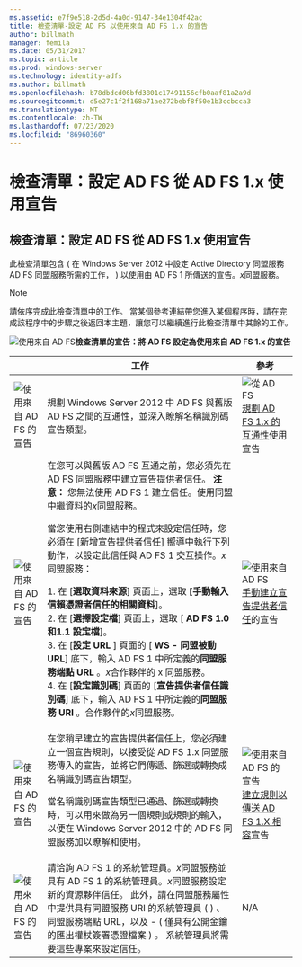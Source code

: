 ```yaml
---
ms.assetid: e7f9e518-2d5d-4a0d-9147-34e1304f42ac
title: 檢查清單-設定 AD FS 以使用來自 AD FS 1.x 的宣告
author: billmath
manager: femila
ms.date: 05/31/2017
ms.topic: article
ms.prod: windows-server
ms.technology: identity-adfs
ms.author: billmath
ms.openlocfilehash: b78dbdcd06bfd3801c17491156cfb0aaf81a2a9d
ms.sourcegitcommit: d5e27c1f2f168a71ae272bebf8f50e1b3ccbcca3
ms.translationtype: MT
ms.contentlocale: zh-TW
ms.lasthandoff: 07/23/2020
ms.locfileid: "86960360"
---
```

# <a name="checklist-configuring-ad-fs--to-consume-claims-from-ad-fs-1x"></a>檢查清單：設定 AD FS 從 AD FS 1.x 使用宣告

  
## <a name="checklist-configuring-ad-fs-to-consume-claims-from-adfs1x"></a>檢查清單：設定 AD FS 從 AD FS 1.x 使用宣告  
此檢查清單包含 \( 在 Windows Server 2012 中設定 Active Directory 同盟服務 AD FS 同盟服務所需的工作， \) 以使用由 AD FS 1 所傳送的宣告。*x*同盟服務。  
  
> [!NOTE]  
> 請依序完成此檢查清單中的工作。 當某個參考連結帶您進入某個程序時，請在完成該程序中的步驟之後返回本主題，讓您可以繼續進行此檢查清單中其餘的工作。  
  
![使用來自 AD FS](media/2b05dce3-938f-4168-9b8f-1f4398cbdb9b.gif)**檢查清單的宣告：將 AD FS 設定為使用來自 AD FS 1.x 的宣告**  
  
||工作|參考|  
|-|--------|-------------|  
|![使用來自 AD FS 的宣告](media/icon_checkboxo.gif)|規劃 Windows Server 2012 中 AD FS 與舊版 AD FS 之間的互通性，並深入瞭解名稱識別碼宣告類型。|![從 AD FS](media/faa393df-4856-4431-9eda-4f4e5be72a90.gif)[規劃 AD FS 1.x 的互通性](/previous-versions/windows/it-pro/windows-server-2012-R2-and-2012/ff678040(v=ws.11))使用宣告|  
|![使用來自 AD FS 的宣告](media/icon_checkboxo.gif)|在您可以與舊版 AD FS 互通之前，您必須先在 AD FS 同盟服務中建立宣告提供者信任。 **注意：** 您無法使用 AD FS 1 建立信任。使用同盟中繼資料的*x*同盟服務。<p>當您使用右側連結中的程式來設定信任時，您必須在 [新增宣告提供者信任] 嚮導中執行下列動作，以設定此信任與 AD FS 1 交互操作。*x*同盟服務：<p>1. 在 [**選取資料來源**] 頁面上，選取 **[手動輸入信賴憑證者信任的相關資料**]。<br />2. 在 [**選擇設定檔**] 頁面上，選取 [ **AD FS 1.0 和1.1 設定檔**]。<br />3. 在 [**設定 URL** ] 頁面的 [ **WS \- 同盟被動 URL**] 底下，輸入 AD FS 1 中所定義的**同盟服務端點 URL** 。*x*合作夥伴的 x 同盟服務。<br />4. 在 [**設定識別碼**] 頁面的 [**宣告提供者信任識別碼**] 底下，輸入 AD FS 1 中所定義的**同盟服務 URI** 。合作夥伴的*x*同盟服務。|![使用來自 AD FS](media/faa393df-4856-4431-9eda-4f4e5be72a90.gif)[手動建立宣告提供者信任](../../ad-fs/operations/Create-a-Claims-Provider-Trust.md)的宣告|  
|![使用來自 AD FS 的宣告](media/icon_checkboxo.gif)|在您稍早建立的宣告提供者信任上，您必須建立一個宣告規則，以接受從 AD FS 1.x 同盟服務傳入的宣告，並將它們傳遞、篩選或轉換成名稱識別碼宣告類型。<p>當名稱識別碼宣告類型已通過、篩選或轉換時，可以用來做為另一個規則或規則的輸入，以便在 Windows Server 2012 中的 AD FS 同盟服務加以瞭解和使用。|![使用來自 AD FS 的宣告](media/faa393df-4856-4431-9eda-4f4e5be72a90.gif)[建立規則以傳送 AD FS 1.X 相容](../../ad-fs/operations/Create-a-Rule-to-Send-an-AD-FS-1x-Compatible-Claim.md)宣告|  
|![使用來自 AD FS 的宣告](media/icon_checkboxo.gif)|請洽詢 AD FS 1 的系統管理員。*x*同盟服務並具有 AD FS 1 的系統管理員。*x*同盟服務設定新的資源夥伴信任。 此外，請在同盟服務屬性中提供具有同盟服務 URI 的系統管理員 \( \) 、同盟服務端點 URL，以及 \- \( 僅具有公開金鑰的匯出權杖簽署憑證檔案 \) 。 系統管理員將需要這些專案來設定信任。|N\/A|  
  
